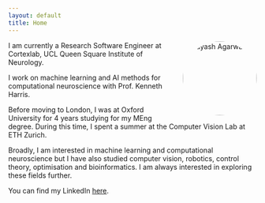 ```yaml
---
layout: default
title: Home
---
```


<img src="{{ '/assets/images/profile.jpeg' | relative_url }}" alt="Suyash Agarwal" style="float: right; width: 150px; margin-left: 20px; border-radius: 50%;">

I am currently a Research Software Engineer at Cortexlab, UCL Queen Square Institute of Neurology.

I work on machine learning and AI methods for computational neuroscience with Prof. Kenneth Harris.

Before moving to London, I was at Oxford University for 4 years studying for my MEng degree. During this time, I spent a summer at the Computer Vision Lab at ETH Zurich.

Broadly, I am interested in machine learning and computational neuroscience but I have also studied computer vision, robotics, control theory, optimisation and bioinformatics. I am always interested in exploring these fields further.

You can find my LinkedIn [here](https://www.linkedin.com/in/suyash--agarwal/).